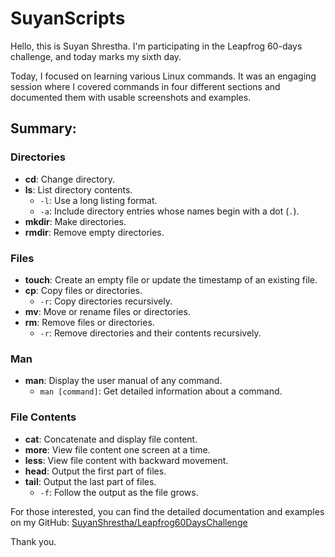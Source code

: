  
# SuyanScripts

Hello, this is Suyan Shrestha. I'm participating in the Leapfrog 60-days challenge, and today marks my sixth day.

Today, I focused on learning various Linux commands. It was an engaging session where I covered commands in four different sections and documented them with usable screenshots and examples.

## Summary:

### Directories
- **cd**: Change directory.
- **ls**: List directory contents.
  - `-l`: Use a long listing format.
  - `-a`: Include directory entries whose names begin with a dot (`.`).
- **mkdir**: Make directories.
- **rmdir**: Remove empty directories.

### Files
- **touch**: Create an empty file or update the timestamp of an existing file.
- **cp**: Copy files or directories.
  - `-r`: Copy directories recursively.
- **mv**: Move or rename files or directories.
- **rm**: Remove files or directories.
  - `-r`: Remove directories and their contents recursively.

### Man
- **man**: Display the user manual of any command.
  - `man [command]`: Get detailed information about a command.

### File Contents
- **cat**: Concatenate and display file content.
- **more**: View file content one screen at a time.
- **less**: View file content with backward movement.
- **head**: Output the first part of files.
- **tail**: Output the last part of files.
  - `-f`: Follow the output as the file grows.

For those interested, you can find the detailed documentation and examples on my GitHub: [SuyanShrestha/Leapfrog60DaysChallenge](https://github.com/SuyanShrestha/Leapfrog60DaysChallenge)

Thank you.
